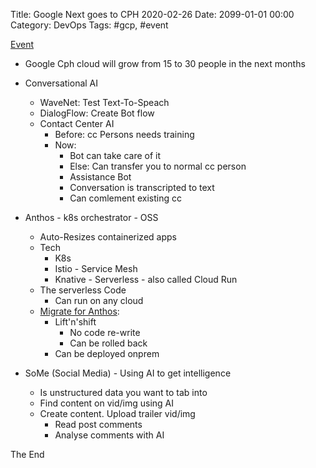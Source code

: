Title: Google Next goes to CPH 2020-02-26
Date: 2099-01-01 00:00
Category: DevOps
Tags: #gcp, #event

[Event](https://www.eventbrite.com/e/google-next-goes-to-copenhagen-registration-84580212693?aff=eprofsaved)

* Google Cph cloud will grow from 15 to 30 people in the next months

* Conversational AI
    * WaveNet: Test Text-To-Speach
    * DialogFlow: Create Bot flow
    * Contact Center AI
        * Before: cc Persons needs training
        * Now:
            * Bot can take care of it
            * Else: Can transfer you to normal cc person
            * Assistance Bot
            * Conversation is transcripted to text
            * Can comlement existing cc

* Anthos - k8s orchestrator - OSS
    * Auto-Resizes containerized apps
    * Tech
        * K8s
        * Istio - Service Mesh
        * Knative - Serverless - also called Cloud Run
    * The serverless Code 
        * Can run on any cloud
    * [Migrate for Anthos](https://cloud.google.com/migrate/anthos):
        * Lift'n'shift
            * No code re-write
            * Can be rolled back
        * Can be deployed onprem

* SoMe (Social Media) - Using AI to get intelligence
    * Is unstructured data you want to tab into
    * Find content on vid/img using AI
    * Create content. Upload trailer vid/img
        * Read post comments
        * Analyse comments with AI

The End